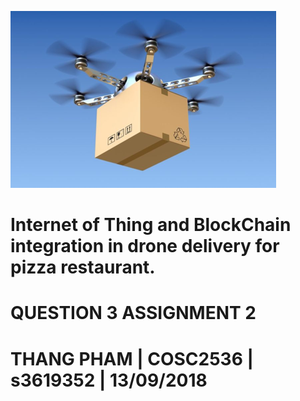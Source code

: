 ![mage result for delivery drone](clip_image002.png)

 

# Internet of Thing and BlockChain integration in drone delivery for pizza restaurant.

# QUESTION 3 ASSIGNMENT 2

# THANG PHAM | COSC2536 | s3619352 | 13/09/2018

